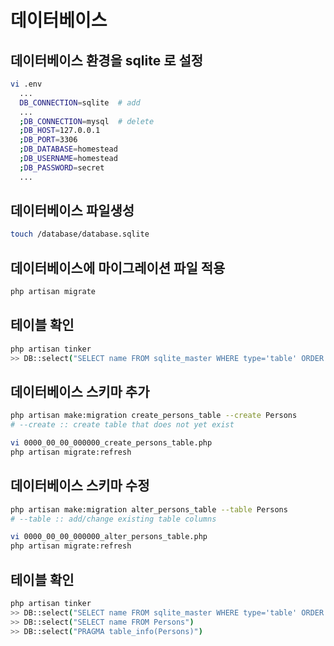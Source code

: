# 데이터베이스

## 데이터베이스 환경을 sqlite 로 설정
```bash
vi .env
  ...
  DB_CONNECTION=sqlite  # add
  ...
  ;DB_CONNECTION=mysql  # delete
  ;DB_HOST=127.0.0.1
  ;DB_PORT=3306
  ;DB_DATABASE=homestead
  ;DB_USERNAME=homestead
  ;DB_PASSWORD=secret
  ...
```


## 데이터베이스 파일생성
```bash
touch /database/database.sqlite
```


## 데이터베이스에 마이그레이션 파일 적용
```bash
php artisan migrate
```


## 테이블 확인
```bash
php artisan tinker
>> DB::select("SELECT name FROM sqlite_master WHERE type='table' ORDER BY name")
```


## 데이터베이스 스키마 추가
```bash
php artisan make:migration create_persons_table --create Persons
# --create :: create table that does not yet exist

vi 0000_00_00_000000_create_persons_table.php
php artisan migrate:refresh
```


## 데이터베이스 스키마 수정
```bash
php artisan make:migration alter_persons_table --table Persons
# --table :: add/change existing table columns

vi 0000_00_00_000000_alter_persons_table.php
php artisan migrate:refresh
```


## 테이블 확인
```bash
php artisan tinker
>> DB::select("SELECT name FROM sqlite_master WHERE type='table' ORDER BY name")
>> DB::select("SELECT name FROM Persons")
>> DB::select("PRAGMA table_info(Persons)")
```
